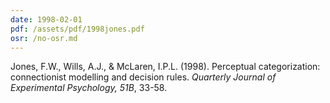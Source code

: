 ```yaml
---
date: 1998-02-01
pdf: /assets/pdf/1998jones.pdf
osr: /no-osr.md
---
```


Jones, F.W., Wills, A.J., & McLaren, I.P.L. (1998). Perceptual categorization: connectionist modelling and decision rules. _Quarterly Journal of Experimental Psychology, 51B_, 33-58.
